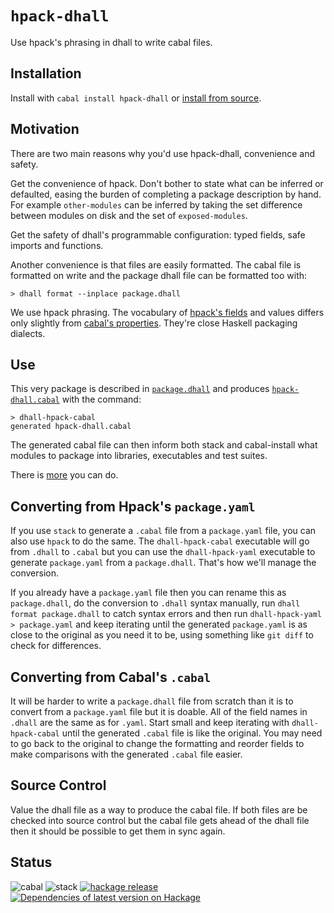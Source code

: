 # `hpack-dhall`

Use hpack's phrasing in dhall to write cabal files.

## Installation

Install with `cabal install hpack-dhall` or [install from
source](https://github.com/cabalism/hpack-dhall/blob/main/docs/BUILDING.md).

## Motivation

There are two main reasons why you'd use hpack-dhall, convenience and safety.

Get the convenience of hpack. Don't bother to state what can be inferred or
defaulted, easing the burden of completing a package description by hand.  For
example `other-modules` can be inferred by taking the set difference between
modules on disk and the set of `exposed-modules`.

Get the safety of dhall's programmable configuration: typed fields, safe imports
and functions.

Another convenience is that files are easily formatted. The cabal file is
formatted on write and the package dhall file can be formatted too with:

    > dhall format --inplace package.dhall

We use hpack phrasing. The vocabulary of [hpack's
fields](https://github.com/cabalism/hpack#top-level-fields) and values differs only
slightly from [cabal's
properties](https://www.haskell.org/cabal/users-guide/developing-packages.html#package-properties).
They're close Haskell packaging dialects.

## Use

This very package is described in
[`package.dhall`](https://github.com/cabalism/hpack-dhall/blob/main/package.dhall)
and produces
[`hpack-dhall.cabal`](https://github.com/cabalism/hpack-dhall/blob/main/package.dhall)
with the command:

```
> dhall-hpack-cabal
generated hpack-dhall.cabal
```

The generated cabal file can then inform both stack and cabal-install what
modules to package into libraries, executables and test suites.

There is [more](https://github.com/cabalism/hpack-dhall/blob/main/docs/MORE.md) you can do.

## Converting from Hpack's `package.yaml`

If you use `stack` to generate a `.cabal` file from a `package.yaml` file, you
can also use `hpack` to do the same. The `dhall-hpack-cabal` executable will go
from `.dhall` to `.cabal` but you can use the `dhall-hpack-yaml` executable to
generate `package.yaml` from a `package.dhall`. That's how we'll manage the
conversion.

If you already have a `package.yaml` file then you can rename this as
`package.dhall`, do the conversion to `.dhall` syntax manually, run `dhall
format package.dhall` to catch syntax errors and then run `dhall-hpack-yaml >
package.yaml` and keep iterating until the generated `package.yaml` is as close
to the original as you need it to be, using something like `git diff` to check
for differences.

## Converting from Cabal's `.cabal`

It will be harder to write a `package.dhall` file from scratch than it is to
convert from a `package.yaml` file but it is doable. All of the field names in
`.dhall` are the same as for `.yaml`. Start small and keep iterating with
`dhall-hpack-cabal` until the generated `.cabal` file is like the original. You
may need to go back to the original to change the formatting and reorder fields
to make comparisons with the generated `.cabal` file easier.

## Source Control

Value the dhall file as a way to produce the cabal file.  If both files are be
checked into source control but the cabal file gets ahead of the dhall file then
it should be possible to get them in sync again.

## Status
![cabal](https://github.com/BlockScope/hpack-dhall/workflows/cabal/badge.svg)
![stack](https://github.com/BlockScope/hpack-dhall/workflows/stack/badge.svg)
[![hackage release](https://img.shields.io/hackage/v/hpack-dhall.svg?label=hackage)](http://hackage.haskell.org/package/hpack-dhall)
[![Dependencies of latest version on Hackage](https://img.shields.io/hackage-deps/v/hpack-dhall.svg)](https://hackage.haskell.org/package/hpack-dhall)
